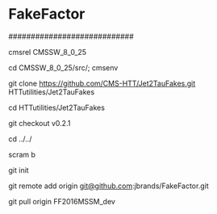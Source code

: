 # FakeFactor

############################

cmsrel CMSSW_8_0_25

cd CMSSW_8_0_25/src/; cmsenv

git clone https://github.com/CMS-HTT/Jet2TauFakes.git HTTutilities/Jet2TauFakes

cd HTTutilities/Jet2TauFakes

git checkout v0.2.1

cd ../../

scram b

git init

git remote add origin git@github.com:jbrands/FakeFactor.git

git pull origin FF2016MSSM_dev
